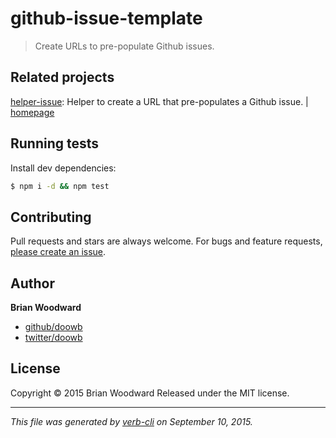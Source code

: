 # github-issue-template

> Create URLs to pre-populate Github issues.

## Related projects

[helper-issue](https://www.npmjs.com/package/helper-issue): Helper to create a URL that pre-populates a Github issue. | [homepage](https://github.com/helpers/helper-issue)

## Running tests

Install dev dependencies:

```sh
$ npm i -d && npm test
```

## Contributing

Pull requests and stars are always welcome. For bugs and feature requests, [please create an issue](https://github.com/doowb/github-issue-template/issues/new).

## Author

**Brian Woodward**

+ [github/doowb](https://github.com/doowb)
+ [twitter/doowb](http://twitter.com/doowb)

## License

Copyright © 2015 Brian Woodward
Released under the MIT license.

***

_This file was generated by [verb-cli](https://github.com/assemble/verb-cli) on September 10, 2015._